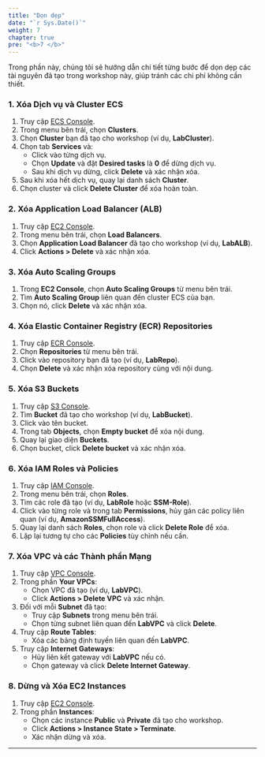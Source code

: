 ```yaml
---
title: "Dọn dẹp"
date: "`r Sys.Date()`"
weight: 7
chapter: true
pre: "<b>7 </b>"
---
```


Trong phần này, chúng tôi sẽ hướng dẫn chi tiết từng bước để dọn dẹp các tài nguyên đã tạo trong workshop này, giúp tránh các chi phí không cần thiết.

### 1. Xóa Dịch vụ và Cluster ECS

1. Truy cập [ECS Console](https://console.aws.amazon.com/ecs).
2. Trong menu bên trái, chọn **Clusters**.
3. Chọn **Cluster** bạn đã tạo cho workshop (ví dụ, **LabCluster**).
4. Chọn tab **Services** và:
   - Click vào từng dịch vụ.
   - Chọn **Update** và đặt **Desired tasks** là **0** để dừng dịch vụ.
   - Sau khi dịch vụ dừng, click **Delete** và xác nhận xóa.
5. Sau khi xóa hết dịch vụ, quay lại danh sách **Cluster**.
6. Chọn cluster và click **Delete Cluster** để xóa hoàn toàn.

### 2. Xóa Application Load Balancer (ALB)

1. Truy cập [EC2 Console](https://console.aws.amazon.com/ec2).
2. Trong menu bên trái, chọn **Load Balancers**.
3. Chọn **Application Load Balancer** đã tạo cho workshop (ví dụ, **LabALB**).
4. Click **Actions > Delete** và xác nhận xóa.

### 3. Xóa Auto Scaling Groups

1. Trong **EC2 Console**, chọn **Auto Scaling Groups** từ menu bên trái.
2. Tìm **Auto Scaling Group** liên quan đến cluster ECS của bạn.
3. Chọn nó, click **Delete** và xác nhận xóa.

### 4. Xóa Elastic Container Registry (ECR) Repositories

1. Truy cập [ECR Console](https://console.aws.amazon.com/ecr).
2. Chọn **Repositories** từ menu bên trái.
3. Click vào repository bạn đã tạo (ví dụ, **LabRepo**).
4. Chọn **Delete** và xác nhận xóa repository cùng với nội dung.

### 5. Xóa S3 Buckets

1. Truy cập [S3 Console](https://console.aws.amazon.com/s3).
2. Tìm **Bucket** đã tạo cho workshop (ví dụ, **LabBucket**).
3. Click vào tên bucket.
4. Trong tab **Objects**, chọn **Empty bucket** để xóa nội dung.
5. Quay lại giao diện **Buckets**.
6. Chọn bucket, click **Delete bucket** và xác nhận xóa.

### 6. Xóa IAM Roles và Policies

1. Truy cập [IAM Console](https://console.aws.amazon.com/iam).
2. Trong menu bên trái, chọn **Roles**.
3. Tìm các role đã tạo (ví dụ, **LabRole** hoặc **SSM-Role**).
4. Click vào từng role và trong tab **Permissions**, hủy gán các policy liên quan (ví dụ, **AmazonSSMFullAccess**).
5. Quay lại danh sách **Roles**, chọn role và click **Delete Role** để xóa.
6. Lặp lại tương tự cho các **Policies** tùy chỉnh nếu cần.

### 7. Xóa VPC và các Thành phần Mạng

1. Truy cập [VPC Console](https://console.aws.amazon.com/vpc).
2. Trong phần **Your VPCs**:
   - Chọn VPC đã tạo (ví dụ, **LabVPC**).
   - Click **Actions > Delete VPC** và xác nhận.
3. Đối với mỗi **Subnet** đã tạo:
   - Truy cập **Subnets** trong menu bên trái.
   - Chọn từng subnet liên quan đến **LabVPC** và click **Delete**.
4. Truy cập **Route Tables**:
   - Xóa các bảng định tuyến liên quan đến **LabVPC**.
5. Truy cập **Internet Gateways**:
   - Hủy liên kết gateway với **LabVPC** nếu có.
   - Chọn gateway và click **Delete Internet Gateway**.

### 8. Dừng và Xóa EC2 Instances

1. Truy cập [EC2 Console](https://console.aws.amazon.com/ec2).
2. Trong phần **Instances**:
   - Chọn các instance **Public** và **Private** đã tạo cho workshop.
   - Click **Actions > Instance State > Terminate**.
   - Xác nhận dừng và xóa.

---